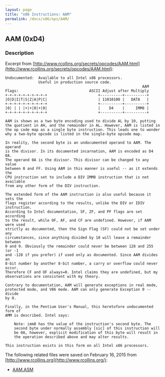 ```yaml
---
layout: page
title: "x86 Instructions: AAM"
permalink: /docs/x86/ops/AAM/
---
```


AAM (0xD4)
----------

### Description

Excerpt from [http://www.rcollins.org/secrets/opcodes/AAM.html](http://www.rcollins.org/secrets/opcodes/AAM.html):

	Undocumented:  Available to all Intel x86 processors.
	               Useful in production source code.
	                                                              AAM
	Flags:                                ASCII Adjust after Multiply
	+-+-+-+-+-+-+-+-+-+                       +----------+----------+
	|O|D|I|T|S|Z|A|P|C|                       | 11010100 |   DATA   |
	+-+-+-+-+-+-+-+-+-+                       +----------+----------+
	|0| | | |+|+|0|+|0|                       |    D4    |     IMM8 |
	+-+-+-+-+-+-+-+-+-+                       +----------+----------+
	
	AAM is shown as a two byte encoding used to divide AL by 10, putting
	the quotient in AH, and the remainder in AL. However, AAM is listed in
	the op code map as a single byte instruction. This leads one to wonder
	why a two-byte opcode is listed in the single-byte opcode map.
	
	In reality, the second byte is an undocumented operand to AAM. The operand
	is the divisor. In its documented incarnation, AAM is encoded as D4 0A.
	The operand 0A is the divisor. This divisor can be changed to any value
	between 0 and FF. Using AAM in this manner is useful -- as it extends the
	CPU instruction set to include a DIV IMM8 instruction that is not available
	from any other form of the DIV instruction.
	
	The extended form of the AAM instruction is also useful because it sets the
	flags register according to the results, unlike the DIV or IDIV instruction.
	According to Intel documentation, SF, ZF, and PF flags are set according
	to the result, while OF, AF, and CF are undefined. However, if AAM were used
	strictly as documented, then the Sign Flag (SF) could not be set under any
	circumstances, since anything divided by 10 will leave a remainder between
	0 and 9. Obviously the remainder could never be between 128 and 255 (or -1
	and -128 if you prefer) if used only as documented. Since AAM divides an
	8-bit number by another 8-bit number, a carry or overflow could never occur.
	Therefore CF and OF always=0. Intel claims they are undefined, but my
	observations are consistent with my theory.
	
	Contrary to documentation, AAM will generate exceptions in real mode,
	protected mode, and V86 mode. AAM can only generate Exception 0 -- divide
	by 0.
	
	Finally, in the Pentium User's Manual, this heretofore undocumented form of
	AMM is described. Intel says:
	
		Note: imm8 has the value of the instruction's second byte. The
		second byte under normally assembly [sic] of this instruction will
		be 0A, however, explicit modification of this byte will result in
		the operation described above and may alter results.
	
	This instruction exists in this form on all Intel x86 processors.

The following related files were saved on February 16, 2015 from [http://www.rcollins.org](http://www.rcollins.org/):

* [AAM.ASM](AAM.ASM)
